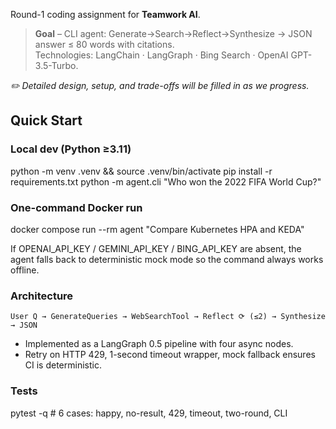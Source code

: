 Round-1 coding assignment for **Teamwork AI**.

> **Goal** – CLI agent: Generate→Search→Reflect→Synthesize → JSON answer ≤ 80 words with citations.  
> Technologies: LangChain · LangGraph · Bing Search · OpenAI GPT-3.5-Turbo.

_✏️ Detailed design, setup, and trade-offs will be filled in as we progress._

## Quick Start

### Local dev (Python ≥3.11)

python -m venv .venv && source .venv/bin/activate
pip install -r requirements.txt
python -m agent.cli "Who won the 2022 FIFA World Cup?"


### One-command Docker run

docker compose run --rm agent "Compare Kubernetes HPA and KEDA"

If OPENAI_API_KEY / GEMINI_API_KEY / BING_API_KEY are absent, the agent falls back to deterministic mock mode so the command always works offline.


### Architecture

    User Q → GenerateQueries → WebSearchTool → Reflect ⟳ (≤2) → Synthesize → JSON

- Implemented as a LangGraph 0.5 pipeline with four async nodes.
- Retry on HTTP 429, 1-second timeout wrapper, mock fallback ensures CI is deterministic.


### Tests

pytest -q          # 6 cases: happy, no-result, 429, timeout, two-round, CLI